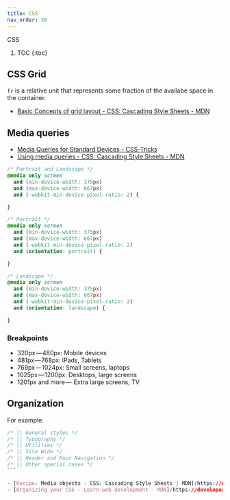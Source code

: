 ```yaml
---
title: CSS
nav_order: 30
---
```


CSS

1. TOC
   {:toc}

## CSS Grid

`fr` is a relative unit that represents some fraction of the availabe space in the container. 

- [Basic Concepts of grid layout - CSS: Cascading Style Sheets - MDN](https://developer.mozilla.org/en-US/docs/Web/CSS/CSS_Grid_Layout/Basic_Concepts_of_Grid_Layout)

## Media queries

- [Media Queries for Standard Devices - CSS-Tricks](https://css-tricks.com/snippets/css/media-queries-for-standard-devices/)
- [Using media queries - CSS: Cascading Style Sheets - MDN](https://developer.mozilla.org/en-US/docs/Web/CSS/Media_Queries/Using_media_queries)

```css
/* Portrait and Landscape */
@media only screen 
  and (min-device-width: 375px) 
  and (max-device-width: 667px) 
  and (-webkit-min-device-pixel-ratio: 2) { 

}

/* Portrait */
@media only screen 
  and (min-device-width: 375px) 
  and (max-device-width: 667px) 
  and (-webkit-min-device-pixel-ratio: 2)
  and (orientation: portrait) { 

}

/* Landscape */
@media only screen 
  and (min-device-width: 375px) 
  and (max-device-width: 667px) 
  and (-webkit-min-device-pixel-ratio: 2)
  and (orientation: landscape) { 

}
```

### Breakpoints

- 320px — 480px: Mobile devices
- 481px — 768px: iPads, Tablets
- 769px — 1024px: Small screens, laptops
- 1025px — 1200px: Desktops, large screens
- 1201px and more —  Extra large screens, TV

## Organization

For example:

`````` CSS
/* || General styles */
/* || Typography */
/* || Utilities */
/* || Site Wide */
/* || Header and Main Navigation */
/* || Other special cases */
```

- [Recipe: Media objects - CSS: Cascading Style Sheets | MDN](https://developer.mozilla.org/en-US/docs/Web/CSS/Layout_cookbook/Media_objects)s
- [Organizing your CSS - Learn web development - MDN](https://developer.mozilla.org/en-US/docs/Learn/CSS/Building_blocks/Organizing)
